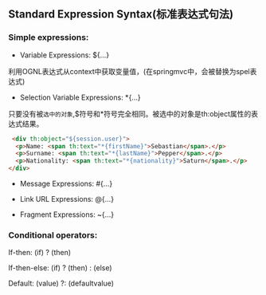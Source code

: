 ## Standard Expression Syntax(标准表达式句法)
### Simple expressions:
 * Variable Expressions: ${...}
  
  利用OGNL表达式从context中获取变量值，(在springmvc中，会被替换为spel表达式)
 * Selection Variable Expressions: *{...}
  
  只要没有被`选中的对象`,$符号和*符号完全相同。被选中的对象是th:object属性的表达式结果。
  ```html
   <div th:object="${session.user}">
    <p>Name: <span th:text="*{firstName}">Sebastian</span>.</p>
    <p>Surname: <span th:text="*{lastName}">Pepper</span>.</p>
    <p>Nationality: <span th:text="*{nationality}">Saturn</span>.</p>
  </div>
  ```
 * Message Expressions: #{...}

 * Link URL Expressions: @{...}

 * Fragment Expressions: ~{...}
### Conditional operators:
If-then: (if) ? (then)

If-then-else: (if) ? (then) : (else)

Default: (value) ?: (defaultvalue)
